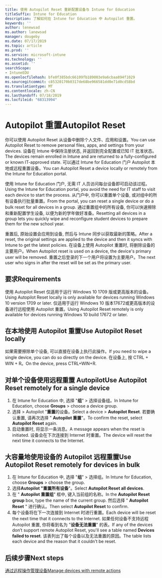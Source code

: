 ```yaml
---
title: 使用 Autopilot Reset 重新配置设备与 Intune for Education
titleSuffix: Intune for Education
description: 了解如何在 Intune for Education 中 Autopilot 重置。
keywords: ''
author: lenewsad
ms.author: lanewsad
manager: dougeby
ms.date: 07/17/2019
ms.topic: article
ms.prod: ''
ms.service: microsoft-intune
ms.technology: ''
ms.assetid: ''
searchScope:
- IntuneEDU
ms.openlocfilehash: bfe0f385bdc66109fb189003e9a6cbaa894f1029
ms.sourcegitcommit: c85320170b0317de68be966581dd0e71d0cd58bd
ms.translationtype: MT
ms.contentlocale: zh-CN
ms.lasthandoff: 07/18/2019
ms.locfileid: "68313994"
---
```

# <a name="autopilot-reset"></a><span data-ttu-id="3c74d-103">Autopilot 重置</span><span class="sxs-lookup"><span data-stu-id="3c74d-103">Autopilot Reset</span></span>
<span data-ttu-id="3c74d-104">你可以使用 Autopilot Reset 从设备中删除个人文件、应用和设置。</span><span class="sxs-lookup"><span data-stu-id="3c74d-104">You can use Autopilot Reset to remove personal files, apps, and settings from your devices.</span></span> <span data-ttu-id="3c74d-105">设备在 Intune 中保持注册状态, 并返回到完全配置或已知 IT 批准状态。</span><span class="sxs-lookup"><span data-stu-id="3c74d-105">The devices remain enrolled in Intune and are returned to a fully-configured or known IT-approved state.</span></span>
<span data-ttu-id="3c74d-106">可以通过 Intune for Education 门户 Autopilot 本地或远程重置设备。</span><span class="sxs-lookup"><span data-stu-id="3c74d-106">You can Autopilot Reset a device locally or remotely from the Intune for Education portal.</span></span>  

<span data-ttu-id="3c74d-107">使用 Intune for Education 门户, 无需 IT 人员访问每台设备即可启动该过程。</span><span class="sxs-lookup"><span data-stu-id="3c74d-107">Using the Intune for Education portal, you avoid the need for IT staff to visit each device to start the process.</span></span> <span data-ttu-id="3c74d-108">从门户中, 你可以重置单个设备, 或对组中的所有设备执行批量重置。</span><span class="sxs-lookup"><span data-stu-id="3c74d-108">From the portal, you can reset a single device or do a bulk reset for all devices in a group.</span></span> <span data-ttu-id="3c74d-109">通过重置组中的所有设备, 你可以快速擦除和重新配置学生设备, 以便为新的学年做好准备。</span><span class="sxs-lookup"><span data-stu-id="3c74d-109">Resetting all devices in a group lets you quickly wipe and reconfigure student devices to prepare them for the new school year.</span></span>  

<span data-ttu-id="3c74d-110">重置后, 原始设置会应用到设备, 然后与 Intune 同步以获取最新的策略。</span><span class="sxs-lookup"><span data-stu-id="3c74d-110">After a reset, the original settings are applied to the device and then it syncs with Intune to get the latest policies.</span></span> <span data-ttu-id="3c74d-111">在设备上使用 Autopilot 重置时, 将删除设备的主要用户。</span><span class="sxs-lookup"><span data-stu-id="3c74d-111">When Autopilot reset is used on a device, the device's primary user will be removed.</span></span> <span data-ttu-id="3c74d-112">重置之后登录的下一个用户将设置为主要用户。</span><span class="sxs-lookup"><span data-stu-id="3c74d-112">The next user who signs in after the reset will be set as the primary user.</span></span>   

## <a name="requirements"></a><span data-ttu-id="3c74d-113">要求</span><span class="sxs-lookup"><span data-stu-id="3c74d-113">Requirements</span></span>
<span data-ttu-id="3c74d-114">使用 Autopilot Reset 仅适用于运行 Windows 10 1709 版或更高版本的设备。</span><span class="sxs-lookup"><span data-stu-id="3c74d-114">Using Autopilot Reset locally is only available for devices running Windows 10 version 1709 or later.</span></span>
<span data-ttu-id="3c74d-115">仅适用于运行 Windows 10 版本17672或更高版本的设备进行远程使用 Autopilot 重置。</span><span class="sxs-lookup"><span data-stu-id="3c74d-115">Using Autopilot Reset remotely is only available for devices running Windows 10 build 17672 or later.</span></span>

## <a name="use-autopilot-reset-locally"></a><span data-ttu-id="3c74d-116">在本地使用 Autopilot 重置</span><span class="sxs-lookup"><span data-stu-id="3c74d-116">Use Autopilot Reset locally</span></span>
<span data-ttu-id="3c74d-117">如果需要擦除单个设备, 可以直接在设备上执行此操作。</span><span class="sxs-lookup"><span data-stu-id="3c74d-117">If you need to wipe a single device, you can do so directly on the device.</span></span> <span data-ttu-id="3c74d-118">在设备上, 按 CTRL + WIN + R。</span><span class="sxs-lookup"><span data-stu-id="3c74d-118">On the device, press CTRL+WIN+R.</span></span>  

## <a name="use-autopilot-reset-remotely-for-a-single-device"></a><span data-ttu-id="3c74d-119">对单个设备使用远程重置 Autopilot</span><span class="sxs-lookup"><span data-stu-id="3c74d-119">Use Autopilot Reset remotely for a single device</span></span>
1. <span data-ttu-id="3c74d-120">在 Intune for Education 中, 选择 "**组**" > 选择设备组。</span><span class="sxs-lookup"><span data-stu-id="3c74d-120">In Intune for Education, choose **Groups** > choose a device group.</span></span>
2. <span data-ttu-id="3c74d-121">选择 > Autopilot "**重置**的设备。</span><span class="sxs-lookup"><span data-stu-id="3c74d-121">Select a device > **Autopilot Reset**.</span></span> <span data-ttu-id="3c74d-122">若要确认重置, 请再次选择 " **Autopilot 重置**"。</span><span class="sxs-lookup"><span data-stu-id="3c74d-122">To confirm the reset, select **Autopilot Reset** again.</span></span>
2.  <span data-ttu-id="3c74d-123">启动重置时, 将显示一条消息。</span><span class="sxs-lookup"><span data-stu-id="3c74d-123">A message appears when the reset is initiated.</span></span> <span data-ttu-id="3c74d-124">设备会在下次连接到 Internet 时重置。</span><span class="sxs-lookup"><span data-stu-id="3c74d-124">The device will reset the next time it connects to the Internet.</span></span>  

## <a name="use-autopilot-reset-remotely-for-devices-in-bulk"></a><span data-ttu-id="3c74d-125">大容量地使用设备的 Autopilot 远程重置</span><span class="sxs-lookup"><span data-stu-id="3c74d-125">Use Autopilot Reset remotely for devices in bulk</span></span>  
1.  <span data-ttu-id="3c74d-126">在 Intune for Education 中, 选择 "**组**" > 选择组。</span><span class="sxs-lookup"><span data-stu-id="3c74d-126">In Intune for Education, choose **Groups** > choose the group.</span></span>
2. <span data-ttu-id="3c74d-127">选择**Autopilot "重置所有设备**"。</span><span class="sxs-lookup"><span data-stu-id="3c74d-127">Select **Autopilot Reset all devices**.</span></span>
2. <span data-ttu-id="3c74d-128">在 " **Autopilot 重置组**" 框中, 键入当前组的名称。</span><span class="sxs-lookup"><span data-stu-id="3c74d-128">In the **Autopilot Reset group** box, type the name of the current group.</span></span> <span data-ttu-id="3c74d-129">然后选择 " **Autopilot Reset** " 进行确认。</span><span class="sxs-lookup"><span data-stu-id="3c74d-129">Then select **Autopilot Reset** to confirm.</span></span>
3.  <span data-ttu-id="3c74d-130">每个设备将在下一次连接到 Internet 时进行重置。</span><span class="sxs-lookup"><span data-stu-id="3c74d-130">Each device will be reset the next time that it connects to the Internet.</span></span> <span data-ttu-id="3c74d-131">如果任何设备不支持远程 Autopilot 重置, 你将看到名为 "**设备无法重置**" 的表。</span><span class="sxs-lookup"><span data-stu-id="3c74d-131">If any of the devices don’t support remote Autopilot Reset, you'll see a table named **Devices failed to reset**.</span></span> <span data-ttu-id="3c74d-132">该表列出了每个设备以及无法重置的原因。</span><span class="sxs-lookup"><span data-stu-id="3c74d-132">The table lists each device and the reason that it couldn't be reset.</span></span>  

## <a name="next-steps"></a><span data-ttu-id="3c74d-133">后续步骤</span><span class="sxs-lookup"><span data-stu-id="3c74d-133">Next steps</span></span>
[<span data-ttu-id="3c74d-134">通过远程操作管理设备</span><span class="sxs-lookup"><span data-stu-id="3c74d-134">Manage devices with remote actions</span></span>](edu-device-remote-actions.md)



